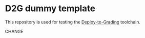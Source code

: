 # D2G dummy template
This repository is used for testing the [Deploy-to-Grading](https://github.com/Programmiermethoden/Deploy-to-Grading) toolchain.

CHANGE
